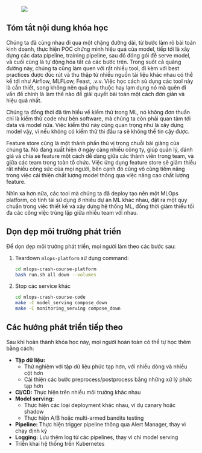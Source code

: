 <figure>
    <img src="../../../assets/images/mlops-crash-course/tong-ket/ending_meme.jpg" loading="lazy"/>
</figure>

## Tóm tắt nội dung khóa học

Chúng ta đã cùng nhau đi qua một chặng đường dài, từ bước làm rõ bài toán kinh doanh, thực hiện POC chứng minh hiệu quả của model, tiếp tới là xây dựng các data pipeline, training pipeline, sau đó đóng gói để serve model, và cuối cùng là tự động hóa tất cả các bước trên. Trong suốt cả quãng đường này, chúng ta cũng làm quen với rất nhiều tool, đi kèm với best practices được đúc rút và thu thập từ nhiều nguồn tài liệu khác nhau có thể kể tới như Airflow, MLFLow, Feast, .v.v. Việc học cách sủ dụng các tool này là cần thiết, song không nên quá phụ thuộc hay lạm dụng nó mà quên đi vấn đề chính là làm thế nào để giải quyết bài toán một cách đơn giản và hiệu quả nhất.

Chúng ta đồng thời đã tìm hiểu về kiểm thử trong ML, nó không đơn thuần chỉ là kiểm thử code như bên software, mà chúng ta còn phải quan tâm tới data và model nữa. Việc kiểm thử này cũng quan trọng như là xây dựng model vậy, vì nếu không có kiểm thử thì đầu ra sẽ không thể tin cậy được.

Feature store cũng là một thành phần thú vị trong chuỗi bài giảng của chúng ta. Nó đang xuất hiện ở ngày càng nhiều công ty, giúp quản lý, đánh giá và chia sẻ feature một cách dễ dàng giữa các thành viên trong team, và giữa các team trong toàn tổ chức. Việc ứng dụng feature store sẽ giảm thiểu rất nhiều công sức của mọi người, bên cạnh đó cũng vô cùng tiềm năng trong việc cải thiện chất lượng model thông qua việc nâng cao chất lượng feature.

Nhìn xa hơn nữa, các tool mà chúng ta đã deploy tạo nên một MLOps platform, có tính tái sử dụng ở nhiều dự án ML khác nhau, đặt ra một quy chuẩn trong việc thiết kế và xây dựng hệ thống ML, đồng thời giảm thiểu tối đa các công việc trùng lặp giữa nhiều team với nhau.

## Dọn dẹp môi trường phát triển
Để dọn dẹp môi trường phát triển, mọi người làm theo các bước sau:

1. Teardown `mlops-platform` sử dụng command:
    ```bash
    cd mlops-crash-course-platform
    bash run.sh all down --volumes
    ```

2. Stop các service khác
    ```bash
    cd mlops-crash-course-code
    make -C model_serving compose_down
    make -C monitoring_serving compose_down
    ```

## Các hướng phát triển tiếp theo
Sau khi hoàn thành khóa học này, mọi người hoàn toàn có thể tự học thêm bằng cách:

- **Tập dữ liệu:**
    - Thử nghiệm với tập dữ liệu phức tạp hơn, với nhiều dòng và nhiều cột hơn
    - Cải thiện các bước preprocess/postprocess bằng những xử lý phức tạp hơn
- **CI/CD:** Thực hiện trên nhiều môi trường khác nhau
- **Model serving:**
    - Thực hiện các loại deployment khác nhau, ví dụ canary hoặc shadow
    - Thực hiện A/B hoặc multi-armed bandits testing
- **Pipeline:** Thực hiện trigger pipeline thông qua Alert Manager, thay vì chạy định kỳ
- **Logging:** Lưu thêm log từ các pipelines, thay vì chỉ model serving
- Triển khai hệ thống trên Kubernetes